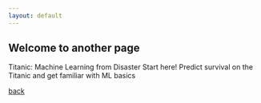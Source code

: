 ```yaml
---
layout: default
---
```


## Welcome to another page

Titanic: Machine Learning from Disaster
Start here! Predict survival on the Titanic and get familiar with ML basics

[back](./)
